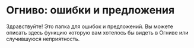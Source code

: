 # Огниво: ошибки и предложения
Здравствуйте! Это папка для ошибок и предложений.
Вы можете описать здесь функцию которую вам хотелось бы видеть в Огниве или
случившуюся неприятность.
